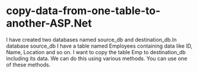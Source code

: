 # copy-data-from-one-table-to-another-ASP.Net
I  have created two databases named source_db and destination_db.In database source_db I have a table named Employees containing data like ID, Name, Location and so on. I want to copy the table Emp to destination_db including its data. We can do this using various methods. You can use one of these methods.
